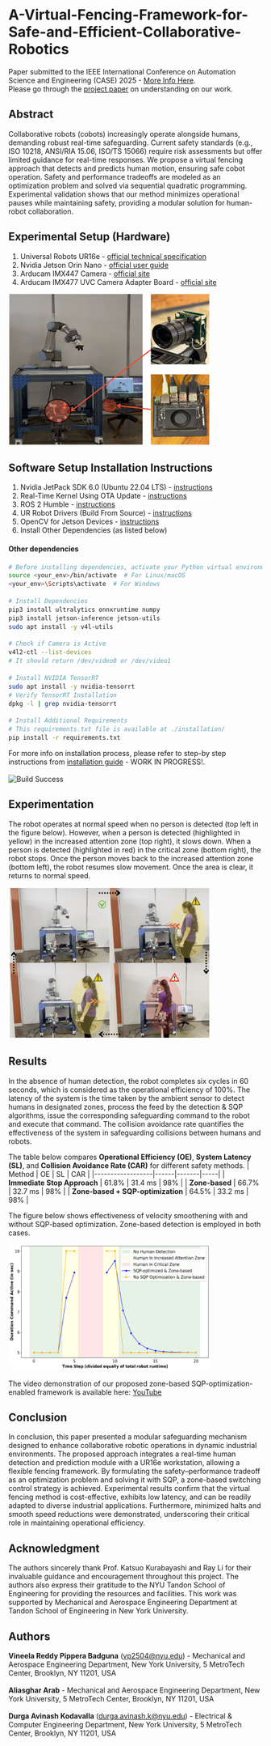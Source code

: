 # A-Virtual-Fencing-Framework-for-Safe-and-Efficient-Collaborative-Robotics

Paper submitted to the IEEE International Conference on Automation Science and Engineering (CASE) 2025 - [More Info Here](https://2025.ieeecase.org). <br />
Please go through the [project paper](https://github.com/AvinX12/A-Virtual-Fencing-Framework-for-Safe-and-Efficient-Collaborative-Robotics/blob/main/documents/IEEE_Paper_Submitted_To_CASE2025.pdf) on understanding on our work.

## Abstract

Collaborative robots (cobots) increasingly operate alongside humans, demanding robust real-time safeguarding. Current safety standards (e.g., ISO 10218, ANSI/RIA 15.06, ISO/TS 15066) require risk assessments but offer limited guidance for real-time responses. We propose a virtual fencing approach that detects and predicts human motion, ensuring safe cobot operation. Safety and performance tradeoffs are modeled as an optimization problem and solved via sequential quadratic programming. Experimental validation shows that our method minimizes operational pauses while maintaining safety, providing a modular solution for human-robot collaboration.

## Experimental Setup (Hardware)
1. Universal Robots UR16e - [official technical specification](https://www.universal-robots.com/media/1819035/ur16e-tech-spec_tcn_202105.pdf)
2. Nvidia Jetson Orin Nano - [official user guide](https://developer.nvidia.com/embedded/learn/jetson-orin-nano-devkit-user-guide/index.html)
3. Arducam IMX447 Camera - [official site](https://www.arducam.com/product/b0242-arducam-imx477-hq-camera/)
4. Arducam IMX477 UVC Camera Adapter Board - [official site](https://www.arducam.com/product/arducam-uvc-camera-adapter-board-for-12mp-imx477-raspberry-pi-hq-camera/)

<img src="https://github.com/AvinX12/A-Virtual-Fencing-Framework-for-Safe-and-Efficient-Collaborative-Robotics/blob/main/documents/media/real-setup.png" width="400" height="300">

## Software Setup Installation Instructions
1. Nvidia JetPack SDK 6.0 (Ubuntu 22.04 LTS) - [instructions](https://developer.nvidia.com/embedded/jetpack-sdk-60)
2. Real-Time Kernel Using OTA Update - [instructions](https://docs.nvidia.com/jetson/archives/r36.3/DeveloperGuide/SD/SoftwarePackagesAndTheUpdateMechanism.html#real-time-kernel-using-ota-update)
3. ROS 2 Humble - [instructions](https://docs.ros.org/en/humble/Installation/Ubuntu-Install-Debs.html)
4. UR Robot Drivers (Build From Source) - [instructions](https://docs.ros.org/en/humble/p/ur_robot_driver/doc/installation/installation.html#build-from-source)
5. OpenCV for Jetson Devices - [instructions](https://qengineering.eu/install-opencv-on-orin-nano.html)
6. Install Other Dependencies (as listed below)

#### Other dependencies
```bash
# Before installing dependencies, activate your Python virtual environment.
source <your_env>/bin/activate  # For Linux/macOS
<your_env>\Scripts\activate  # For Windows

# Install Dependencies
pip3 install ultralytics onnxruntime numpy
pip3 install jetson-inference jetson-utils
sudo apt install -y v4l-utils

# Check if Camera is Active
v4l2-ctl --list-devices
# It should return /dev/video0 or /dev/video1

# Install NVIDIA TensorRT
sudo apt install -y nvidia-tensorrt
# Verify TensorRT Installation
dpkg -l | grep nvidia-tensorrt

# Install Additional Requirements
# This requirements.txt file is available at ./installation/
pip install -r requirements.txt
```
For more info on installation process, please refer to step-by step instructions from [installation guide]() - WORK IN PROGRESS!. <br /> <br />
![Build Success](https://img.shields.io/badge/build-success-brightgreen.svg)

## Experimentation
The robot operates at normal speed when no person is detected (top left in the figure below). However, when a person is detected (highlighted in yellow) in the increased attention zone (top right), it slows down. When a person is detected (highlighted in red) in the critical zone (bottom right), the robot stops. Once the person moves back to the increased attention zone (bottom left), the robot resumes slow movement. Once the area is clear, it returns to normal speed.

<img src="https://github.com/AvinX12/A-Virtual-Fencing-Framework-for-Safe-and-Efficient-Collaborative-Robotics/blob/main/documents/media/zone-scenarios.png" width="400" height="300">

## Results
In the absence of human detection, the robot completes six cycles in 60 seconds, which is considered as the operational efficiency of 100%. The latency of the system is the time taken by the ambient sensor to detect humans in designated zones, process the feed by the detection & SQP algorithms, issue the corresponding safeguarding command to the robot and execute that command. The collision avoidance rate quantifies the effectiveness of the system in safeguarding collisions between humans and robots.

The table below compares **Operational Efficiency (OE)**, **System Latency (SL)**, and **Collision Avoidance Rate (CAR)** for different safety methods.
| Method            | OE    | SL     | CAR  |
|------------------|------|-------|-----|
| **Immediate Stop Approach** | 61.8% | 31.4 ms | 98%  |
| **Zone-based**    | 66.7% | 32.7 ms | 98%  |
| **Zone-based + SQP-optimization** | 64.5% | 33.2 ms | 98%  |

The figure below shows effectiveness of velocity smoothening with and without SQP-based optimization. Zone-based detection is employed in both cases.

<img src="https://github.com/AvinX12/A-Virtual-Fencing-Framework-for-Safe-and-Efficient-Collaborative-Robotics/blob/main/documents/media/exp-2-results.png" width="400" height="250">

The video demonstration of our proposed zone-based SQP-optimization-enabled framework is available here: [YouTube]()

## Conclusion
In conclusion, this paper presented a modular safeguarding mechanism designed to enhance collaborative robotic operations in dynamic industrial environments. The proposed approach integrates a real-time human detection and prediction module with a UR16e workstation, allowing a flexible fencing framework. By formulating the safety–performance tradeoff as an optimization problem and solving it with SQP, a zone-based switching control strategy is achieved. Experimental results confirm that the virtual fencing method is cost-effective, exhibits low latency, and can be readily adapted to diverse industrial applications. Furthermore, minimized halts and smooth speed reductions were demonstrated, underscoring their critical role in maintaining operational efficiency.

## Acknowledgment
The authors sincerely thank Prof. Katsuo Kurabayashi and Ray Li for their invaluable guidance and encouragement throughout this project. The authors also express their gratitude to the NYU Tandon School of Engineering for providing the resources and facilities. This work was supported by Mechanical and Aerospace Engineering Department at Tandon School of Engineering in New York University.

## Authors
**Vineela Reddy Pippera Badguna** (vp2504@nyu.edu) - Mechanical and Aerospace Engineering Department, New York University, 5 MetroTech Center, Brooklyn, NY 11201, USA <br /> <br />
**Aliasghar Arab** - Mechanical and Aerospace Engineering Department, New York University, 5 MetroTech Center, Brooklyn, NY 11201, USA <br /> <br />
**Durga Avinash Kodavalla** (durga.avinash.k@nyu.edu) - Electrical & Computer Engineering Department, New York University, 5 MetroTech Center, Brooklyn, NY 11201, USA
